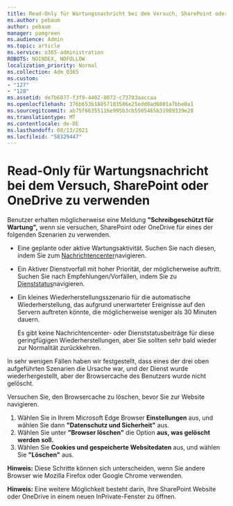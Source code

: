 ```yaml
---
title: Read-Only für Wartungsnachricht bei dem Versuch, SharePoint oder OneDrive zu verwenden
ms.author: pebaum
author: pebaum
manager: pamgreen
ms.audience: Admin
ms.topic: article
ms.service: o365-administration
ROBOTS: NOINDEX, NOFOLLOW
localization_priority: Normal
ms.collection: Adm_O365
ms.custom:
- "127"
- "128"
ms.assetid: de7b6877-f3f9-4402-8072-c73783aaccaa
ms.openlocfilehash: 376b653b18857103586e25edd0ad6801a7bbe0a1
ms.sourcegitcommit: ab75f66355116e995b3cb5505465b31989339e28
ms.translationtype: MT
ms.contentlocale: de-DE
ms.lasthandoff: 08/13/2021
ms.locfileid: "58329447"
---
```

# <a name="read-only-for-maintenance-message-when-attempting-to-use-sharepoint-or-onedrive"></a>Read-Only für Wartungsnachricht bei dem Versuch, SharePoint oder OneDrive zu verwenden

Benutzer erhalten möglicherweise eine Meldung **"Schreibgeschützt für Wartung",** wenn sie versuchen, SharePoint oder OneDrive für eines der folgenden Szenarien zu verwenden. 

-   Eine geplante oder aktive Wartungsaktivität.  Suchen Sie nach diesen, indem Sie zum [Nachrichtencenter](https://portal.office.com/adminportal/home#/messagecenter)navigieren.
-   Ein Aktiver Dienstvorfall mit hoher Priorität, der möglicherweise auftritt. Suchen Sie nach Empfehlungen/Vorfällen, indem Sie zu [Dienststatus](https://portal.office.com/adminportal/home#/servicehealth)navigieren.
-   Ein kleines Wiederherstellungsszenario für die automatische Wiederherstellung, das aufgrund unerwarteter Ereignisse auf den Servern auftreten könnte, die möglicherweise weniger als 30 Minuten dauern. 
    
    Es gibt keine Nachrichtencenter- oder Dienststatusbeiträge für diese geringfügigen Wiederherstellungen, aber Sie sollten sehr bald wieder zur Normalität zurückkehren.

In sehr wenigen Fällen haben wir festgestellt, dass eines der drei oben aufgeführten Szenarien die Ursache war, und der Dienst wurde wiederhergestellt, aber der Browsercache des Benutzers wurde nicht gelöscht.

Versuchen Sie, den Browsercache zu löschen, bevor Sie zur Website navigieren.

1. Wählen Sie in Ihrem Microsoft Edge Browser **Einstellungen** aus, und wählen Sie dann **"Datenschutz und Sicherheit"** aus.
2. Wählen Sie unter **"Browser löschen"** die Option **aus, was gelöscht werden soll.**
3. Wählen Sie **Cookies und gespeicherte Websitedaten** aus, und wählen Sie **"Löschen"** aus.

**Hinweis:** Diese Schritte können sich unterscheiden, wenn Sie andere Browser wie Mozilla Firefox oder Google Chrome verwenden.

**Hinweis:** Eine weitere Möglichkeit besteht darin, Ihre SharePoint Website oder OneDrive in einem neuen InPrivate-Fenster zu öffnen.